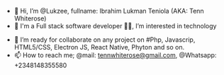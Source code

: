 - 👋 Hi, I’m @Lukzee, fullname: Ibrahim Lukman Teniola (AKA: Tenn Whiterose)
- 👀 I'm a Full stack software developer 👨‍💻, I’m interested in technology
<!--- - 🌱 I’m currently cooking 👉 https://gratifyui.netlify.app/ --->
- 💞️ I’m ready for collaborate on any project on #Php, Javascrip, HTML5/CSS, Electron JS, React Native, Phyton and so on.
- 📫 How to reach me; @mail: tennwhiterose@gmail.com, @Whatsapp: +2348148355580

<!---
Lukzee/Lukzee is a ✨ special ✨ repository because its `README.md` (this file) appears on your GitHub profile.
You can click the Preview link to take a look at your changes.
--->
